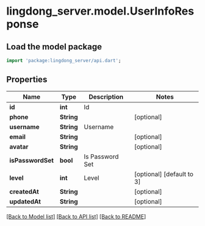 # lingdong_server.model.UserInfoResponse

## Load the model package
```dart
import 'package:lingdong_server/api.dart';
```

## Properties
Name | Type | Description | Notes
------------ | ------------- | ------------- | -------------
**id** | **int** | Id | 
**phone** | **String** |  | [optional] 
**username** | **String** | Username | 
**email** | **String** |  | [optional] 
**avatar** | **String** |  | [optional] 
**isPasswordSet** | **bool** | Is Password Set | 
**level** | **int** | Level | [optional] [default to 3]
**createdAt** | **String** |  | [optional] 
**updatedAt** | **String** |  | [optional] 

[[Back to Model list]](../README.md#documentation-for-models) [[Back to API list]](../README.md#documentation-for-api-endpoints) [[Back to README]](../README.md)


